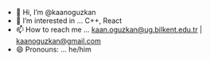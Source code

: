 - 👋 Hi, I’m @kaanoguzkan
- 👀 I’m interested in ... C++, React
- 📫 How to reach me ... kaan.oguzkan@ug.bilkent.edu.tr | kaanoguzkan@gmail.com
- 😄 Pronouns: ... he/him 

<!---
kaanoguzkan/kaanoguzkan is a ✨ special ✨ repository because its `README.md` (this file) appears on your GitHub profile.
You can click the Preview link to take a look at your changes.
--->

